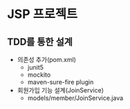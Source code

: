 # JSP 프로젝트

## TDD를 통한 설계
- 의존성 추가(pom.xml)
  - junit5
  - mockito
  - maven-sure-fire plugin
- 회원가입 기능 설계(JoinService)
    - models/member/JoinService.java